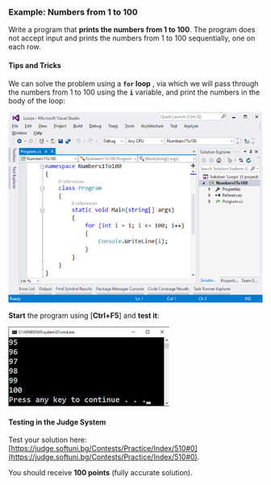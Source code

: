 ### Example: Numbers from 1 to 100

Write a program that **prints the numbers from 1 to 100**. The program does not accept input and prints the numbers from 1 to 100 sequentially, one on each row.

#### Tips and Tricks

We can solve the problem using a **`for` loop** , via which we will pass through the numbers from 1 to 100 using the **`i`** variable, and print the numbers in the body of the loop:

![](/assets/chapter-5-images/01.Numbers-1-to-100-01.png)

**Start** the program using [**Ctrl+F5**] and **test it**:

![](/assets/chapter-5-images/01.Numbers-1-to-100-02.png)

#### Testing in the Judge System

Test your solution here: [https://judge.softuni.bg/Contests/Practice/Index/510#0](https://judge.softuni.bg/Contests/Practice/Index/510#0).

You should receive **100 points** (fully accurate solution).
